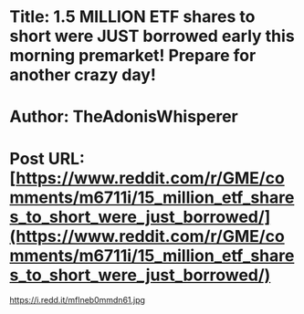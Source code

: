# Title: 1.5 MILLION ETF shares to short were JUST borrowed early this morning premarket! Prepare for another crazy day!
# Author: TheAdonisWhisperer
# Post URL: [https://www.reddit.com/r/GME/comments/m6711i/15_million_etf_shares_to_short_were_just_borrowed/](https://www.reddit.com/r/GME/comments/m6711i/15_million_etf_shares_to_short_were_just_borrowed/)


https://i.redd.it/mflneb0mmdn61.jpg